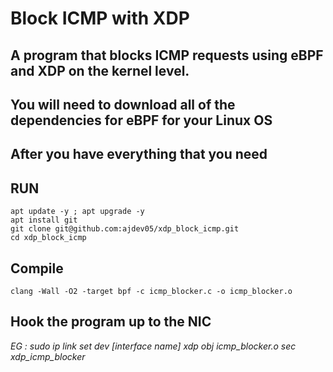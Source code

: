 # Block ICMP with XDP
## A program that blocks ICMP requests using eBPF and XDP on the kernel level.


## You will need to download all of the dependencies for eBPF for your Linux OS

## After you have everything that you need


## RUN

```
apt update -y ; apt upgrade -y
apt install git
git clone git@github.com:ajdev05/xdp_block_icmp.git
cd xdp_block_icmp
```

## Compile
```
clang -Wall -O2 -target bpf -c icmp_blocker.c -o icmp_blocker.o
```



## Hook the program up to the NIC

*EG : sudo ip link set dev [interface name] xdp obj icmp_blocker.o sec xdp_icmp_blocker*

